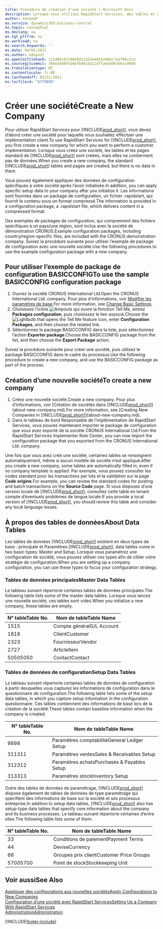 ```yaml
---
title: Procédure de création d’une société | Microsoft Docs
description: Lorsque vous utilisez RapidStart Services, des tables et des pages sont créées, mais elles ne contiennent pas de données.
author: SorenGP
ms.service: dynamics365-business-central
ms.topic: conceptual
ms.devlang: na
ms.tgt_pltfrm: na
ms.workload: na
ms.search.keywords: ''
ms.date: 04/01/2021
ms.author: edupont
ms.openlocfilehash: c21d86c67c6020d1a32da4816246bc7aaf96c2ca
ms.sourcegitcommit: 766e2840fd16efb901d211d7fa64d96766ac99d9
ms.translationtype: HT
ms.contentlocale: fr-BE
ms.lasthandoff: 03/31/2021
ms.locfileid: "5779895"
---
```

# <a name="create-a-new-company"></a><span data-ttu-id="57bc3-103">Créer une société</span><span class="sxs-lookup"><span data-stu-id="57bc3-103">Create a New Company</span></span>
<span data-ttu-id="57bc3-104">Pour utiliser RapidStart Services pour [!INCLUDE[prod_short](includes/prod_short.md)], vous devez d’abord créer une société pour laquelle vous souhaitez effectuer une implémentation client.</span><span class="sxs-lookup"><span data-stu-id="57bc3-104">To use RapidStart Services for [!INCLUDE[prod_short](includes/prod_short.md)], you first create a new company for which you want to perform a customer implementation.</span></span> <span data-ttu-id="57bc3-105">Lorsque vous créez une société, les tables et les pages standard de [!INCLUDE[prod_short](includes/prod_short.md)] sont créées, mais elles ne contiennent pas de données.</span><span class="sxs-lookup"><span data-stu-id="57bc3-105">When you create a new company, the standard [!INCLUDE[prod_short](includes/prod_short.md)] tables and pages are created, but there is no data in them.</span></span>

<span data-ttu-id="57bc3-106">Vous pouvez également appliquer des données de configuration spécifiques à votre société après l’avoir initialisée.</span><span class="sxs-lookup"><span data-stu-id="57bc3-106">In addition, you can apply specific setup data to your company after you initialize it.</span></span> <span data-ttu-id="57bc3-107">Les informations sont fournies dans un package de configuration, un fichier .rapidstart, qui fournit le contenu sous un format compressé.</span><span class="sxs-lookup"><span data-stu-id="57bc3-107">The information is provided in a configuration package, a .rapidstart file, which delivers content in a compressed format.</span></span>  

<span data-ttu-id="57bc3-108">Des exemples de packages de configuration, qui comprennent des fichiers spécifiques à un pays/une région, sont inclus avec la société de démonstration CRONUS.</span><span class="sxs-lookup"><span data-stu-id="57bc3-108">Example configuration packages, including country/region-specific files, are included with the CRONUS demonstration company.</span></span> <span data-ttu-id="57bc3-109">Suivez la procédure suivante pour utiliser l’exemple de package de configuration avec une nouvelle société.</span><span class="sxs-lookup"><span data-stu-id="57bc3-109">Use the following procedures to use the example configuration package with a new company.</span></span>  

## <a name="to-use-the-sample-basicconfig-configuration-package"></a><span data-ttu-id="57bc3-110">Pour utiliser l’exemple de package de configuration BASICCONFIG</span><span class="sxs-lookup"><span data-stu-id="57bc3-110">To use the sample BASICCONFIG configuration package</span></span>  
1. <span data-ttu-id="57bc3-111">Ouvrez la société CRONUS International Ltd.</span><span class="sxs-lookup"><span data-stu-id="57bc3-111">Open the CRONUS International Ltd. company.</span></span> <span data-ttu-id="57bc3-112">Pour plus d’informations, voir [Modifier les paramètres de base](ui-change-basic-settings.md).</span><span class="sxs-lookup"><span data-stu-id="57bc3-112">For more information, see [Change Basic Settings](ui-change-basic-settings.md).</span></span>
2. <span data-ttu-id="57bc3-113">Choisissez l’icône ![Ampoule qui ouvre la fonction Tell Me](media/ui-search/search_small.png "Dites-moi ce que vous voulez faire"), entrez **Packages configuration**, puis choisissez le lien associé.</span><span class="sxs-lookup"><span data-stu-id="57bc3-113">Choose the ![Lightbulb that opens the Tell Me feature](media/ui-search/search_small.png "Tell me what you want to do") icon, enter **Configuration Packages**, and then choose the related link.</span></span>  
3. <span data-ttu-id="57bc3-114">Sélectionnez le package BASICCONFIG dans la liste, puis sélectionnez l’action **Exporter package**.</span><span class="sxs-lookup"><span data-stu-id="57bc3-114">Choose the BASICCONFIG package from the list, and then choose the **Export Package** action.</span></span>  

<span data-ttu-id="57bc3-115">Suivez la procédure suivante pour créer une société, puis utilisez le package BASICCONFIG dans le cadre du processus.</span><span class="sxs-lookup"><span data-stu-id="57bc3-115">Use the following procedure to create a new company, and use the BASICCONFIG package as part of the process.</span></span>  

## <a name="to-create-a-new-company"></a><span data-ttu-id="57bc3-116">Création d’une nouvelle société</span><span class="sxs-lookup"><span data-stu-id="57bc3-116">To create a new company</span></span>  
1. <span data-ttu-id="57bc3-117">Créez une nouvelle société.</span><span class="sxs-lookup"><span data-stu-id="57bc3-117">Create a new company.</span></span> <span data-ttu-id="57bc3-118">Pour plus d’informations, voir [Création de sociétés dans [!INCLUDE[prod_short](includes/prod_short.md)]](about-new-company.md).</span><span class="sxs-lookup"><span data-stu-id="57bc3-118">For more information, see [Creating New Companies in [!INCLUDE[prod_short](includes/prod_short.md)]](about-new-company.md).</span></span>
2. <span data-ttu-id="57bc3-119">Dans le tableau de bord Responsable de l’implémentation de RapidStart Services, vous pouvez maintenant importer le package de configuration que vous avez exporté de la société CRONUS International Ltd.</span><span class="sxs-lookup"><span data-stu-id="57bc3-119">From the RapidStart Services Implementer Role Center, you can now import the configuration package that you exported from the CRONUS International Ltd. company.</span></span>

<span data-ttu-id="57bc3-120">Une fois que vous avez créé une société, certaines tables se renseignent automatiquement, même si aucun modèle de société n’est appliqué.</span><span class="sxs-lookup"><span data-stu-id="57bc3-120">After you create a new company, some tables are automatically filled in, even if no company template is applied.</span></span> <span data-ttu-id="57bc3-121">Par exemple, vous pouvez consulter les codes standard pour les transactions par lots et la validation sur la page **Code origine**.</span><span class="sxs-lookup"><span data-stu-id="57bc3-121">For example, you can review the standard codes for posting and batch transactions on the **Source Code** page.</span></span> <span data-ttu-id="57bc3-122">Si vous disposez d’une version locale de [!INCLUDE[prod_short](includes/prod_short.md)], consultez cette table en tenant compte d’éventuels problèmes de langue locale.</span><span class="sxs-lookup"><span data-stu-id="57bc3-122">If you provide a local version of [!INCLUDE[prod_short](includes/prod_short.md)], you should review this table and consider any local language issues.</span></span>

## <a name="about-data-tables"></a><span data-ttu-id="57bc3-123">À propos des tables de données</span><span class="sxs-lookup"><span data-stu-id="57bc3-123">About Data Tables</span></span>
<span data-ttu-id="57bc3-124">Les tables de données [!INCLUDE[prod_short](includes/prod_short.md)] existent en deux types de base : principale et Paramètres.</span><span class="sxs-lookup"><span data-stu-id="57bc3-124">[!INCLUDE[prod_short](includes/prod_short.md)], data tables come in two basic types: Master and Setup.</span></span> <span data-ttu-id="57bc3-125">Lorsque vous paramétrez une configuration de société, vous pouvez utiliser ces types afin de cibler votre stratégie de configuration.</span><span class="sxs-lookup"><span data-stu-id="57bc3-125">When you are setting up a company configuration, you can use these types to focus your configuration strategy.</span></span>  

### <a name="master-data-tables"></a><span data-ttu-id="57bc3-126">Tables de données principales</span><span class="sxs-lookup"><span data-stu-id="57bc3-126">Master Data Tables</span></span>  
<span data-ttu-id="57bc3-127">Le tableau suivant répertorie certaines tables de données principales.</span><span class="sxs-lookup"><span data-stu-id="57bc3-127">The following table lists some of the master data tables.</span></span> <span data-ttu-id="57bc3-128">Lorsque vous lancez une nouvelle société, ces tables sont vides.</span><span class="sxs-lookup"><span data-stu-id="57bc3-128">When you initialize a new company, these tables are empty.</span></span>  

|<span data-ttu-id="57bc3-129">N° table</span><span class="sxs-lookup"><span data-stu-id="57bc3-129">Table No.</span></span>|<span data-ttu-id="57bc3-130">Nom de table</span><span class="sxs-lookup"><span data-stu-id="57bc3-130">Table Name</span></span>|  
|-------------------|--------------------|  
|<span data-ttu-id="57bc3-131">15</span><span class="sxs-lookup"><span data-stu-id="57bc3-131">15</span></span>|<span data-ttu-id="57bc3-132">Compte général</span><span class="sxs-lookup"><span data-stu-id="57bc3-132">G/L Account</span></span>|  
|<span data-ttu-id="57bc3-133">18</span><span class="sxs-lookup"><span data-stu-id="57bc3-133">18</span></span>|<span data-ttu-id="57bc3-134">Client</span><span class="sxs-lookup"><span data-stu-id="57bc3-134">Customer</span></span>|  
|<span data-ttu-id="57bc3-135">23</span><span class="sxs-lookup"><span data-stu-id="57bc3-135">23</span></span>|<span data-ttu-id="57bc3-136">Fournisseur</span><span class="sxs-lookup"><span data-stu-id="57bc3-136">Vendor</span></span>|  
|<span data-ttu-id="57bc3-137">27</span><span class="sxs-lookup"><span data-stu-id="57bc3-137">27</span></span>|<span data-ttu-id="57bc3-138">Article</span><span class="sxs-lookup"><span data-stu-id="57bc3-138">Item</span></span>|  
|<span data-ttu-id="57bc3-139">5050</span><span class="sxs-lookup"><span data-stu-id="57bc3-139">5050</span></span>|<span data-ttu-id="57bc3-140">Contact</span><span class="sxs-lookup"><span data-stu-id="57bc3-140">Contact</span></span>|  

### <a name="setup-data-tables"></a><span data-ttu-id="57bc3-141">Tables de données de configuration</span><span class="sxs-lookup"><span data-stu-id="57bc3-141">Setup Data Tables</span></span>  
<span data-ttu-id="57bc3-142">Le tableau suivant répertorie certaines tables de données de configuration à partir desquelles vous capturez les informations de configuration dans le questionnaire de configuration.</span><span class="sxs-lookup"><span data-stu-id="57bc3-142">The following table lists some of the setup data tables, in which you capture setup information in the configuration questionnaire.</span></span> <span data-ttu-id="57bc3-143">Ces tables contiennent des informations de base lors de la création de la société.</span><span class="sxs-lookup"><span data-stu-id="57bc3-143">These tables contain baseline information when the company is created.</span></span>  

|<span data-ttu-id="57bc3-144">N° table</span><span class="sxs-lookup"><span data-stu-id="57bc3-144">Table No.</span></span>|<span data-ttu-id="57bc3-145">Nom de table</span><span class="sxs-lookup"><span data-stu-id="57bc3-145">Table Name</span></span>|  
|-------------------|--------------------|  
|<span data-ttu-id="57bc3-146">98</span><span class="sxs-lookup"><span data-stu-id="57bc3-146">98</span></span>|<span data-ttu-id="57bc3-147">Paramètres comptabilité</span><span class="sxs-lookup"><span data-stu-id="57bc3-147">General Ledger Setup</span></span>|  
|<span data-ttu-id="57bc3-148">311</span><span class="sxs-lookup"><span data-stu-id="57bc3-148">311</span></span>|<span data-ttu-id="57bc3-149">Paramètres ventes</span><span class="sxs-lookup"><span data-stu-id="57bc3-149">Sales & Receivables Setup</span></span>|  
|<span data-ttu-id="57bc3-150">312</span><span class="sxs-lookup"><span data-stu-id="57bc3-150">312</span></span>|<span data-ttu-id="57bc3-151">Paramètres achats</span><span class="sxs-lookup"><span data-stu-id="57bc3-151">Purchases & Payables Setup</span></span>|  
|<span data-ttu-id="57bc3-152">313</span><span class="sxs-lookup"><span data-stu-id="57bc3-152">313</span></span>|<span data-ttu-id="57bc3-153">Paramètres stock</span><span class="sxs-lookup"><span data-stu-id="57bc3-153">Inventory Setup</span></span>|  

<span data-ttu-id="57bc3-154">Outre des tables de données de paramétrage, [!INCLUDE[prod_short](includes/prod_short.md)] dispose également de tables de données de type paramétrage qui spécifient des informations de base sur la société et ses processus entreprise.</span><span class="sxs-lookup"><span data-stu-id="57bc3-154">In addition to setup data tables, [!INCLUDE[prod_short](includes/prod_short.md)] also has setup-type data tables that specify core information about the company and its business processes.</span></span> <span data-ttu-id="57bc3-155">Le tableau suivant répertorie certaines d’entre elles.</span><span class="sxs-lookup"><span data-stu-id="57bc3-155">The following table lists some of them.</span></span>  

|<span data-ttu-id="57bc3-156">N° table</span><span class="sxs-lookup"><span data-stu-id="57bc3-156">Table No.</span></span>|<span data-ttu-id="57bc3-157">Nom de table</span><span class="sxs-lookup"><span data-stu-id="57bc3-157">Table Name</span></span>|  
|-------------------|--------------------|  
|<span data-ttu-id="57bc3-158">3</span><span class="sxs-lookup"><span data-stu-id="57bc3-158">3</span></span>|<span data-ttu-id="57bc3-159">Conditions de paiement</span><span class="sxs-lookup"><span data-stu-id="57bc3-159">Payment Terms</span></span>|  
|<span data-ttu-id="57bc3-160">4</span><span class="sxs-lookup"><span data-stu-id="57bc3-160">4</span></span>|<span data-ttu-id="57bc3-161">Devise</span><span class="sxs-lookup"><span data-stu-id="57bc3-161">Currency</span></span>|  
|<span data-ttu-id="57bc3-162">6</span><span class="sxs-lookup"><span data-stu-id="57bc3-162">6</span></span>|<span data-ttu-id="57bc3-163">Groupes prix client</span><span class="sxs-lookup"><span data-stu-id="57bc3-163">Customer Price Groups</span></span>|  
|<span data-ttu-id="57bc3-164">5700</span><span class="sxs-lookup"><span data-stu-id="57bc3-164">5700</span></span>|<span data-ttu-id="57bc3-165">Point de stock</span><span class="sxs-lookup"><span data-stu-id="57bc3-165">Stockkeeping Unit</span></span>|

  

## <a name="see-also"></a><span data-ttu-id="57bc3-166">Voir aussi</span><span class="sxs-lookup"><span data-stu-id="57bc3-166">See Also</span></span>  
[<span data-ttu-id="57bc3-167">Appliquer des configurations aux nouvelles sociétés</span><span class="sxs-lookup"><span data-stu-id="57bc3-167">Apply Configurations to New Companies</span></span>](admin-apply-configuration-to-new-companies.md)  
[<span data-ttu-id="57bc3-168">Configuration d’une société avec RapidStart Services</span><span class="sxs-lookup"><span data-stu-id="57bc3-168">Setting Up a Company With RapidStart Services</span></span>](admin-set-up-a-company-with-rapidstart.md)  
[<span data-ttu-id="57bc3-169">Administration</span><span class="sxs-lookup"><span data-stu-id="57bc3-169">Administration</span></span>](admin-setup-and-administration.md)


[!INCLUDE[footer-include](includes/footer-banner.md)]